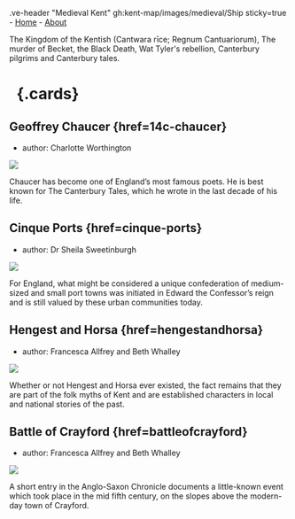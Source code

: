 .ve-header "Medieval Kent" gh:kent-map/images/medieval/Ship sticky=true
    - [Home](/)
    - [About](/about)
    
The Kingdom of the Kentish (Cantwara rīce; Regnum Cantuariorum), The murder of Becket, the Black Death, Wat Tyler's rebellion, Canterbury pilgrims and Canterbury tales.

# &nbsp; {.cards}

## Geoffrey Chaucer {href=14c-chaucer}

- author: Charlotte Worthington

![](https://iiif.juncture-digital.org/thumbnail?url=https://stor.artstor.org/stor/4422f81a-1554-4ec0-878a-81e2e415fdf7)

Chaucer has become one of England’s most famous poets. He is best known for The Canterbury Tales, which he wrote in the last decade of his life. 

## Cinque Ports {href=cinque-ports}

- author: Dr Sheila Sweetinburgh

![](https://iiif.juncture-digital.org/thumbnail?url=https://stor.artstor.org/stor/6adc1223-2266-4fe5-8c65-d0924627f6c7)

For England, what might be considered a unique confederation of medium-sized and small port towns was initiated in Edward the Confessor’s reign and is still valued by these urban communities today.

## Hengest and Horsa {href=hengestandhorsa}

- author: Francesca Allfrey and Beth Whalley

![](https://iiif.juncture-digital.org/thumbnail?url=https://stor.artstor.org/stor/05d3fd9a-d78d-45b0-9baa-4eadde612f7a)

Whether or not Hengest and Horsa ever existed, the fact remains that they are part of the folk myths of Kent and are established characters in local and national stories of the past. 

## Battle of Crayford {href=battleofcrayford}

- author: Francesca Allfrey and Beth Whalley

![](https://iiif.juncture-digital.org/thumbnail?url=https://upload.wikimedia.org/wikipedia/commons/c/cd/BL_Cotton_Tiberius_B_I_f._118r.png)

A short entry in the Anglo-Saxon Chronicle documents a little-known event which took place in the mid fifth century, on the slopes above the modern-day town of Crayford.
